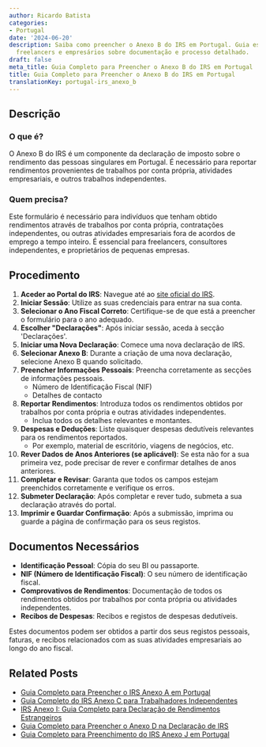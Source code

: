 ```yaml
---
author: Ricardo Batista
categories:
- Portugal
date: '2024-06-20'
description: Saiba como preencher o Anexo B do IRS em Portugal. Guia essencial para
  freelancers e empresários sobre documentação e processo detalhado.
draft: false
meta_title: Guia Completo para Preencher o Anexo B do IRS em Portugal
title: Guia Completo para Preencher o Anexo B do IRS em Portugal
translationKey: portugal-irs_anexo_b
---
```



## Descrição
### O que é?
O Anexo B do IRS é um componente da declaração de imposto sobre o rendimento das pessoas singulares em Portugal. É necessário para reportar rendimentos provenientes de trabalhos por conta própria, atividades empresariais, e outros trabalhos independentes.

### Quem precisa?
Este formulário é necessário para indivíduos que tenham obtido rendimentos através de trabalhos por conta própria, contratações independentes, ou outras atividades empresariais fora de acordos de emprego a tempo inteiro. É essencial para freelancers, consultores independentes, e proprietários de pequenas empresas.

## Procedimento
1. **Aceder ao Portal do IRS**: Navegue até ao [site oficial do IRS](https://www.portaldasfinancas.gov.pt/at/html/index.html).
2. **Iniciar Sessão**: Utilize as suas credenciais para entrar na sua conta.
3. **Selecionar o Ano Fiscal Correto**: Certifique-se de que está a preencher o formulário para o ano adequado.
4. **Escolher "Declarações"**: Após iniciar sessão, aceda à secção 'Declarações'.
5. **Iniciar uma Nova Declaração**: Comece uma nova declaração de IRS.
6. **Selecionar Anexo B**: Durante a criação de uma nova declaração, selecione Anexo B quando solicitado.
7. **Preencher Informações Pessoais**: Preencha corretamente as secções de informações pessoais.
    - Número de Identificação Fiscal (NIF)
    - Detalhes de contacto
8. **Reportar Rendimentos**: Introduza todos os rendimentos obtidos por trabalhos por conta própria e outras atividades independentes.
    - Inclua todos os detalhes relevantes e montantes.
9. **Despesas e Deduções**: Liste quaisquer despesas dedutíveis relevantes para os rendimentos reportados.
    - Por exemplo, material de escritório, viagens de negócios, etc.
10. **Rever Dados de Anos Anteriores (se aplicável)**: Se esta não for a sua primeira vez, pode precisar de rever e confirmar detalhes de anos anteriores.
11. **Completar e Revisar**: Garanta que todos os campos estejam preenchidos corretamente e verifique os erros.
12. **Submeter Declaração**: Após completar e rever tudo, submeta a sua declaração através do portal.
13. **Imprimir e Guardar Confirmação**: Após a submissão, imprima ou guarde a página de confirmação para os seus registos.

## Documentos Necessários
- **Identificação Pessoal**: Cópia do seu BI ou passaporte.
- **NIF (Número de Identificação Fiscal)**: O seu número de identificação fiscal.
- **Comprovativos de Rendimentos**: Documentação de todos os rendimentos obtidos por trabalhos por conta própria ou atividades independentes.
- **Recibos de Despesas**: Recibos e registos de despesas dedutíveis.

Estes documentos podem ser obtidos a partir dos seus registos pessoais, faturas, e recibos relacionados com as suas atividades empresariais ao longo do ano fiscal.
## Related Posts

- [Guia Completo para Preencher o IRS Anexo A em Portugal](https://tramitit.com/pt/guides/portugal/irs_anexo_a/)
- [Guia Completo do IRS Anexo C para Trabalhadores Independentes](https://tramitit.com/pt/guides/portugal/irs_anexo_c/)
- [IRS Anexo I: Guia Completo para Declaração de Rendimentos Estrangeiros](https://tramitit.com/pt/guides/portugal/irs_anexo_i/)
- [Guia Completo para Preencher o Anexo D na Declaração de IRS](https://tramitit.com/pt/guides/portugal/irs_anexo_d/)
- [Guia Completo para Preenchimento do IRS Anexo J em Portugal](https://tramitit.com/pt/guides/portugal/irs_anexo_j/)